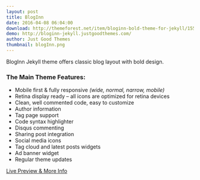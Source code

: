 ```yaml
---
layout: post
title: BlogInn
date: 2016-04-08 06:04:00
download: http://themeforest.net/item/bloginn-bold-theme-for-jekyll/15504914
demo: http://bloginn-jekyll.justgoodthemes.com/
author: Just Good Themes
thumbnail: blogInn.png
---
```


BlogInn Jekyll theme offers classic blog layout with bold design.

### The Main Theme Features: 

- Mobile first & fully responsive *(wide, normal, narrow, mobile)*
- Retina display ready – all icons are optimized for retina devices
- Clean, well commented code, easy to customize
- Author information
- Tag page support
- Code syntax highlighter
- Disqus commenting
- Sharing post integration
- Social media icons
- Tag cloud and latest posts widgets
- Ad banner widget
- Regular theme updates


 [Live Preview & More Info](http://themeforest.net/item/bloginn-bold-theme-for-jekyll/15504914)
